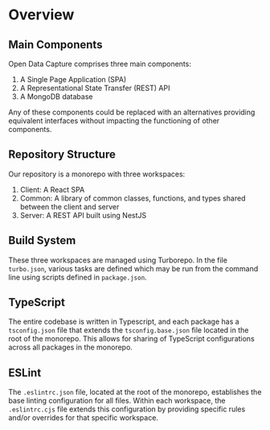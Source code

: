 # Overview

## Main Components

Open Data Capture comprises three main components:

1. A Single Page Application (SPA)
2. A Representational State Transfer (REST) API
3. A MongoDB database

Any of these components could be replaced with an alternatives providing equivalent interfaces without impacting the functioning of other components.

## Repository Structure

Our repository is a monorepo with three workspaces:

1. Client: A React SPA
2. Common: A library of common classes, functions, and types shared between the client and server
3. Server: A REST API built using NestJS

## Build System

These three workspaces are managed using Turborepo. In the file `turbo.json`, various tasks are defined which may be run from the command line using scripts defined in `package.json`.

## TypeScript

The entire codebase is written in Typescript, and each package has a `tsconfig.json` file that extends the `tsconfig.base.json` file located in the root of the monorepo. This allows for sharing of TypeScript configurations across all packages in the monorepo.

## ESLint

The `.eslintrc.json` file, located at the root of the monorepo, establishes the base linting configuration for all files. Within each workspace, the `.eslintrc.cjs` file extends this configuration by providing specific rules and/or overrides for that specific workspace.
